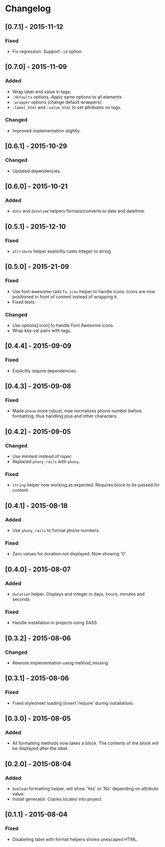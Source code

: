 # Changelog

## [0.7.1] - 2015-11-12
### Fixed
- Fix regression. Support `:id` option.

## [0.7.0] - 2015-11-09
### Added
- Wrap label and value in tags.
- `:defaults` options. Apply same options to all elements.
- `:wrapper` options (change default wrappers).
- `:label_html` and `:value_html` to set attributes on tags.

### Changed
- Improved implementation slightly.

## [0.6.1] - 2015-10-29
### Changed
- Updated dependencies.

## [0.6.0] - 2015-10-21
### Added
- `date` and `datetime` helpers formats/converts to date and datetime.

## [0.5.1] - 2015-12-10
### Fixed
- `attribute` helper explicitly casts integer to string.

## [0.5.0] - 2015-21-09
### Fixed
- Use font-awesome-rails `fa_icon` helper to handle icons. Icons are now
  positioned in front of content instead of wrapping it.
- Fixed tests.

### Changed
- Use options[:icon] to handle Font Awesome icons.
- Wrap key-val pairs with <span> tags.

## [0.4.4] - 2015-09-09
### Fixed
- Explicitly require dependencies.

## [0.4.3] - 2015-09-08
### Fixed
- Made `phone` more rubust, now normalizes phone number before
  formatting, thus handling plus and other characters.

## [0.4.2] - 2015-09-05
### Changed
- Use minitest instead of rspec
- Replaced `phony_rails` with `phony`.

### Fixed
- `string` helper now working as expected. Requires block to be passed
  for content.

## [0.4.1] - 2015-08-18
### Added
- Use `phony_rails` to format phone numbers.

### Fixed
- Zero values for duration not displayed. Now showing '0'.

## [0.4.0] - 2015-08-07
### Added
- `duration` helper. Displays and integer in days, hours, minutes and
  seconds

### Fixed
- Handle installation in projects using SASS.

## [0.3.2] - 2015-08-06
### Changed
- Rewrote implementation using method_missing

## [0.3.1] - 2015-08-06
### Fixed
- Fixed stylesheet loading (insert 'require' during installation).

## [0.3.0] - 2015-08-05
### Added
- All formatting methods now takes a block. The contents of the block
  will be displayed after the label.

## [0.2.0] - 2015-08-04
### Added
- `boolean` formatting helper, will show 'Yes' or 'No' depending on
  attribute value.
- Install generator. Copies locales into project.

## [0.1.1] - 2015-08-04
### Fixed
- Disabeling label with format helpers shows unescaped HTML.
